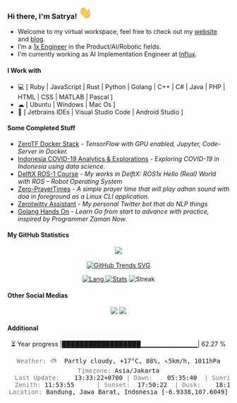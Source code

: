 ### Hi there, I'm Satrya!  <img src="https://raw.githubusercontent.com/noczero/noczero/master/styles/Hi.gif" width="30px">
* Welcome to my virtual workspace, feel free to check out my [website](https://satrya.zeroinside.id) and [blog](https://blog.zeroinside.id).
* I’m a [1x Engineer](https://1x.engineer/) in the Product/AI/Robotic fields.
* I'm currently working as AI Implementation Engineer at [Influx](https://influx.com).

#### I Work with
* 💻 [ Ruby | JavaScript | Rust | Python | Golang | C++ | C# | Java | PHP | HTML | CSS | MATLAB | Pascal ]
* ☁ [ Ubuntu | Windows | Mac Os ]
* :white_square_button: [ Jetbrains IDEs | Visual Studio Code | Android Studio ]

#### Some Completed Stuff
* [ZeroTF Docker Stack](https://github.com/noczero/ZeroTF-Docker-Stack) - *TensorFlow with GPU enabled, Jupyter, Code-Server in Docker.*
* [Indonesia COVID-19 Analytics & Explorations](https://github.com/noczero/Indonesia-COVID-19-Analytics-n-Explorations) - *Exploring COVID-19 in Indonesia using data science.*
* [DelftX ROS-1 Course](https://github.com/noczero/DelftX-ROS-1-Course) - *My works in DelftX: ROS1x Hello (Real) World with ROS – Robot Operating System*
* [Zero-PrayerTimes](https://github.com/noczero/Zero-PrayerTimes) - *A simple prayer time that will play adhan sound with doa in foreground as a Linux CLI application.*
* [Zerotwitty Assistant](https://github.com/noczero/Zerotwitty-Assistant) - *My personal Twitter bot that do NLP things*
* [Golang Hands On](https://github.com/noczero/Golang-Hands-On) - *Learn Go from start to advance with practice, inspired by Programmer Zaman Now*. 

#### My GitHub Statistics
<div align="center"> 

![](https://komarev.com/ghpvc/?username=noczero&color=brightgreen)

[![GitHub Trends SVG](https://api.githubtrends.io/user/svg/noczero/langs?time_range=one_year&loc_metric=changed&compact=True&theme=bright_lights)](https://githubtrends.io)

[![Lang](https://github-readme-stats-eight-theta.vercel.app/api/top-langs/?username=noczero&layout=compact&langs_count=8&hide_border=true&theme=algolia) ![Stats](https://github-readme-stats.vercel.app/api?username=noczero&show_icons=true&hide_border=true&theme=algolia)](https://github.com/noczero) 
![Streak](https://github-readme-streak-stats.herokuapp.com/?user=noczero&count_private=true&theme=algolia&hide_border=true)

</div>

#### Other Social Medias
<p align="center">
<a href="https://linkedin.com/in/satrya-budi-pratama"><img src="https://img.shields.io/badge/-Satrya%20Budi%20Pratama-0077B5?style=flat&logo=Linkedin&logoColor=white"/></a>
<a href="mailto:satrya@zeroinside.id"><img src="https://img.shields.io/badge/-satrya@zeroinside.id-D14836?style=flat&logo=Gmail&logoColor=white"/></a>
</p>

#### Additional
<div align="center"> 
⏳ Year progress |██████████████████▁▁▁▁▁▁▁▁▁▁▁▁| 62.27 %
<pre>
<font color='#777777'>Weather:</font> ⛅️  Partly cloudy, +17°C, 88%, ↖5km/h, 1011hPa
<font color='#777777'>Timezone:</font> Asia/Jakarta
<font color='#777777'>  Last Update:</font>    13:33:22+0700 <font color='#777777'>|</font> <font color='#777777'>Dawn:</font>    05:35:40  <font color='#777777'>|</font> <font color='#777777'>Sunrise:</font> 05:57:28
<font color='#777777'>  Zenith:</font> 11:53:55      <font color='#777777'>|</font> <font color='#777777'>Sunset:</font>  17:50:22  <font color='#777777'>|</font> <font color='#777777'>Dusk:</font>    18:12:10
<font color='#777777'>Location:</font> Bandung, Jawa Barat, Indonesia [-6.9338,107.6049]</pre>
</div>
